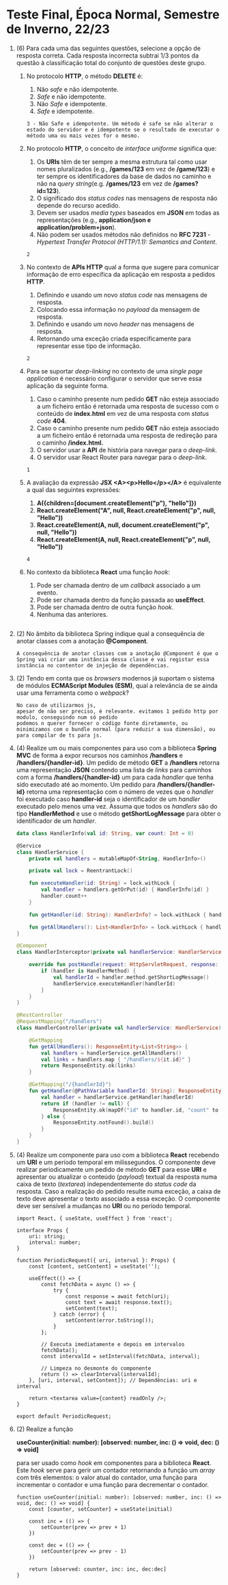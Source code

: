 # Teste Final, Época Normal, Semestre de Inverno, 22/23

1. (6) Para cada uma das seguintes questões, selecione a opção de resposta correta. Cada resposta incorrecta subtrai 1/3 pontos da questão à classificação total do conjunto de questões deste grupo.

    1. No protocolo **HTTP**, o método **DELETE** é:
        1. Não *safe* e não idempotente.
        2. *Safe* e não idempotente.
        3. Não *Safe* e idempotente.
        4. *Safe* e idempotente.

        ```
        3 - Não Safe e idempotente. Um método é safe se não alterar o estado do servidor e é idempotente se o resultado de executar o método uma ou mais vezes for o mesmo.
        ```

    2. No protocolo **HTTP**, o conceito de *interface uniforme* significa que:
        1. Os **URIs** têm de ter sempre a mesma estrutura tal como usar nomes pluralizados (e.g., **/games/123** em vez de **/game/123**) e ter sempre os identificadores da base de dados no caminho e não na q*uery string*(e.g. **/games/123** em vez de **/games?id=123**).
        2. O significado dos *status codes* nas mensagens de resposta não depende do recurso acedido.
        3. Devem ser usados *media types* baseados em **JSON** em todas as representações (e.g., **application/json e application/problem+json**).
        4. Não podem ser usados métodos não definidos no **RFC 7231** - *Hypertext Transfer Protocol (HTTP/1.1): Semantics and Content*.

        ```
        2
        ```

    3. No contexto de **APIs HTTP** qual a forma que sugere para comunicar informação de erro específica da aplicação em resposta a pedidos **HTTP**.
        1. Definindo e usando um novo *status code* nas mensagens de resposta.
        2. Colocando essa informação no *payload* da mensagem de resposta.
        3. Definindo e usando um novo *header* nas mensagens de resposta.
        4. Retornando uma exceção criada especificamente para representar esse tipo de informação.

        ```
        2
        ```

    4. Para se suportar *deep-linking* no contexto de uma *single page application* é necessário configurar o servidor que serve essa aplicação da seguinte forma.
        1. Caso o caminho presente num pedido **GET** não esteja associado a um ficheiro então é retornada uma resposta de sucesso com o conteúdo de **index.html** em vez de uma resposta com *status code* **404**.
        2. Caso o caminho presente num pedido **GET** não esteja associado a um ficheiro então é retornada uma resposta de redireção para o caminho **/index.html.**
        3. O servidor usar a **API** de história para navegar para o *deep-link*.
        4. O servidor usar React Router para navegar para o *deep-link*.

        ```
        1
        ```

    5. A avaliação da expressão **JSX \<A>\<p>Hello\</p>\</A>** é equivalente a qual das seguintes expressões:
        1. **A({children=[document.createElement("p"), "hello"]})**
        2. **React.createElement("A", null, React.createElement("p", null, "Hello"))**
        3. **React.createElement(A, null, document.createElement("p", null, "Hello"))**
        4. **React.createElement(A, null, React.createElement("p", null, "Hello"))**

        ```
        4
        ```

    6. No contexto da biblioteca **React** uma função *hook*:
        1. Pode ser chamada dentro de um *callback* associado a um evento.
        2. Pode ser chamada dentro da função passada ao **useEffect**.
        3. Pode ser chamada dentro de outra função *hook*.
        4. Nenhuma das anteriores.

        ```
        
        ```

2. (2) No âmbito da biblioteca Spring indique qual a consequência de anotar classes com a anotação **@Component**.

    ```
    A consequência de anotar classes com a anotação @Component é que o Spring vai criar uma instância dessa classe e vai registar essa instância no contentor de injeção de dependências.
    ```

3. (2) Tendo em conta que os *browsers* modernos já suportam o sistema de módulos **ECMAScript Modules (ESM)**, qual a relevância de se ainda usar uma ferramenta como o *webpack*?

    ```
    No caso de utilizarmos js, 
    apesar de não ser preciso, é relevante. evitamos 1 pedido http por modulo, conseguindo num só pedido
    podemos n querer fornecer o código fonte diretamente, ou minimizamos com o bundle normal (para reduzir a sua dimensão), ou para compilar de ts para js.
    ```

4. (4) Realize um ou mais componentes para uso com a biblioteca **Spring MVC** de forma a expor recursos nos caminhos **/handlers** e **/handlers/{handler-id}**. Um pedido de método **GET** a **/handlers** retorna uma representação **JSON** contendo uma lista de *links* para caminhos com a forma **/handlers/{handler-id}** um para cada *handler* que tenha sido executado até ao momento. Um pedido para **/handlers/{handler-id}** retorna uma representação com o número de vezes que o *handler* foi executado caso **handler-id** seja o identificador de um *handler* executado pelo menos uma vez. Assuma que todos os *handlers* são do tipo **HandlerMethod** e use o método **getShortLogMessage** para obter o identificador de um *handler*.

    ```kotlin
    data class HandlerInfo(val id: String, var count: Int = 0)

    @Service
    class HandlerService {
        private val handlers = mutableMapOf<String, HandlerInfo>() 

        private val lock = ReentrantLock()

        fun executeHandler(id: String) = lock.withLock {
            val handler = handlers.getOrPut(id) { HandlerInfo(id) }
            handler.count++
        }

        fun getHandler(id: String): HandlerInfo? = lock.withLock { handlers[id] }

        fun getAllHandlers(): List<HandlerInfo> = lock.withLock { handlers.values.toList() }
    }

    @Component
    class HandlerInterceptor(private val handlerService: HandlerService) : HandlerInterceptor {

        override fun postHandle(request: HttpServletRequest, response: HttpServletResponse, handler: Any, modelAndView: ModelAndView?) {
            if (handler is HandlerMethod) {
                val handlerId = handler.method.getShortLogMessage()
                handlerService.executeHandler(handlerId)
            }
        }
    }

    @RestController
    @RequestMapping("/handlers")
    class HandlerController(private val handlerService: HandlerService) {

        @GetMapping
        fun getAllHandlers(): ResponseEntity<List<String>> {
            val handlers = handlerService.getAllHandlers()
            val links = handlers.map { "/handlers/${it.id}" }
            return ResponseEntity.ok(links)
        }

        @GetMapping("/{handlerId}")
        fun getHandler(@PathVariable handlerId: String): ResponseEntity<Any> {
            val handler = handlerService.getHandler(handlerId)
            return if (handler != null) {
                ResponseEntity.ok(mapOf("id" to handler.id, "count" to handler.count))
            } else {
                ResponseEntity.notFound().build()
            }
        }
    }
    ```

5. (4) Realize um componente para uso com a biblioteca **React** recebendo um **URI** e um período temporal em milissegundos. O componente deve realizar periodicamente um pedido de método **GET** para esse **URI** e apresentar ou atualizar o conteúdo (*payload*) textual da resposta numa caixa de texto (*textarea*) independentemente do *status code* da resposta. Caso a realização do pedido resulte numa exceção, a caixa de texto deve apresentar o texto associado a essa exceção. O componente deve ser sensível a mudanças no **URI** ou no período temporal.

    ```tsx
    import React, { useState, useEffect } from 'react';

    interface Props {
        uri: string;
        interval: number;
    }

    function PeriodicRequest({ uri, interval }: Props) {
        const [content, setContent] = useState('');

        useEffect(() => {
            const fetchData = async () => {
                try {
                    const response = await fetch(uri);
                    const text = await response.text();
                    setContent(text);
                } catch (error) {
                    setContent(error.toString());
                }
            };

            // Executa imediatamente e depois em intervalos
            fetchData();
            const intervalId = setInterval(fetchData, interval);

            // Limpeza no desmonte do componente
            return () => clearInterval(intervalId);
        }, [uri, interval, setContent]); // Dependências: uri e interval

        return <textarea value={content} readOnly />;
    }

    export default PeriodicRequest;
    ```

6. (2) Realize a função

    **useCounter(initial: number): [observed: number, inc: () => void, dec: () => void]** 

    para ser usado como *hook* em componentes para a biblioteca **React**. Este *hook* serve para gerir um contador retornando a função um *array* com três elementos: o valor atual do contador, uma função para incrementar o contador e uma função para decrementar o contador.

    ```
    function useCounter(initial: number): [observed: number, inc: () => void, dec: () => void] {
        const [counter, setCounter] = useState(initial)

        const inc = (() => {
            setCounter(prev => prev + 1)
        })
          
        const dec = (() => {
            setCounter(prev => prev - 1)
        })

        return [observed: counter, inc: inc, dec:dec]
    }
    ```

